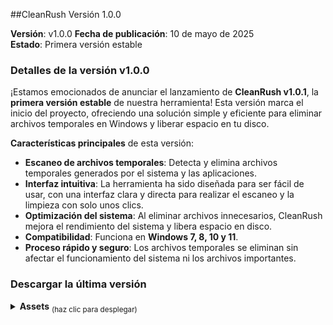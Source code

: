 ##CleanRush Versión 1.0.0

**Versión**: v1.0.0 
**Fecha de publicación**: 10 de mayo de 2025  
**Estado**: Primera versión estable

### Detalles de la versión v1.0.0

¡Estamos emocionados de anunciar el lanzamiento de **CleanRush v1.0.1**, la **primera versión estable** de nuestra herramienta! Esta versión marca el inicio del proyecto, ofreciendo una solución simple y eficiente para eliminar archivos temporales en Windows y liberar espacio en tu disco.

**Características principales** de esta versión:

- **Escaneo de archivos temporales**: Detecta y elimina archivos temporales generados por el sistema y las aplicaciones.
- **Interfaz intuitiva**: La herramienta ha sido diseñada para ser fácil de usar, con una interfaz clara y directa para realizar el escaneo y la limpieza con solo unos clics.
- **Optimización del sistema**: Al eliminar archivos innecesarios, CleanRush mejora el rendimiento del sistema y libera espacio en disco.
- **Compatibilidad**: Funciona en **Windows 7, 8, 10 y 11**.
- **Proceso rápido y seguro**: Los archivos temporales se eliminan sin afectar el funcionamiento del sistema ni los archivos importantes.

### Descargar la última versión

<details>
  <summary><strong>Assets</strong> <sub>(haz clic para desplegar)</sub></summary>

  <br>

  <!-- Tabla con estilo de bordes redondeados, ocupando todo el ancho y sin líneas separadoras -->
  <table style="width: 100%; border-radius: 8px; border: none; border-collapse: collapse; overflow: hidden;">
    <tr style="background-color: #f1f1f1;">
      <td style="padding: 10px; text-align: center; border-radius: 8px 0 0 8px;">
        <a href="https://github.com/Mayonesa7272/Recursos/raw/main/CleanRush/CleanRush.zip" style="text-decoration: none; font-weight: bold;">CleanRush-v1.0.0.zip</a>
      </td>
      <td style="padding: 10px; text-align: center;">v1.0.0</td>
      <td style="padding: 10px; text-align: center;">10 de mayo de 2025</td>
      <td style="padding: 10px; text-align: center; border-radius: 0 8px 8px 0;">2.3 MB</td>
    </tr>
  </table>

</details>


